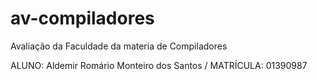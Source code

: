 # av-compiladores
Avaliação da Faculdade da materia de Compiladores


ALUNO: Aldemir Romário Monteiro dos Santos / MATRÍCULA: 01390987
